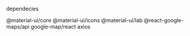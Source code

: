 dependecies

@material-ui/core
@material-ui/icons
@material-ui/lab
@react-google-maps/api
google-map/react
axios
